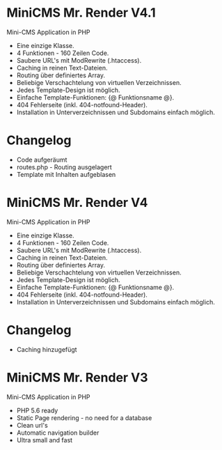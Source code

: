 MiniCMS Mr. Render V4.1
=======================

Mini-CMS Application in PHP
- Eine einzige Klasse.
- 4 Funktionen - 160 Zeilen Code.
- Saubere URL's mit ModRewrite (.htaccess).
- Caching in reinen Text-Dateien.
- Routing über definiertes Array.
- Beliebige Verschachtelung von virtuellen Verzeichnissen.
- Jedes Template-Design ist möglich.
- Einfache Template-Funktionen: {@ Funktionsname @}.
- 404 Fehlerseite (inkl. 404-notfound-Header).
- Installation in Unterverzeichnissen und Subdomains einfach möglich.

Changelog
=========
- Code aufgeräumt
- routes.php - Routing ausgelagert
- Template mit Inhalten aufgeblasen


MiniCMS Mr. Render V4
=====================

Mini-CMS Application in PHP
- Eine einzige Klasse.
- 4 Funktionen - 160 Zeilen Code.
- Saubere URL's mit ModRewrite (.htaccess).
- Caching in reinen Text-Dateien.
- Routing über definiertes Array.
- Beliebige Verschachtelung von virtuellen Verzeichnissen.
- Jedes Template-Design ist möglich.
- Einfache Template-Funktionen: {@ Funktionsname @}.
- 404 Fehlerseite (inkl. 404-notfound-Header).
- Installation in Unterverzeichnissen und Subdomains einfach möglich.

Changelog
=========
- Caching hinzugefügt

MiniCMS Mr. Render V3
=====================

Mini-CMS Application in PHP
- PHP 5.6 ready
- Static Page rendering - no need for a database
- Clean url's
- Automatic navigation builder
- Ultra small and fast
